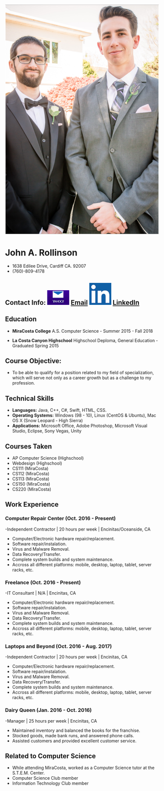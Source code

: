 ![John's profile image](profile.png)

# John A. Rollinson
- 1638 Edilee Drive, Cardiff CA. 92007
- (760)-809-4178

## Contact Info: ![email icon](yahoo-mail.png) [Email](rollinsonjohn1@gmail.com) ![linkedin icon](linkedin-logo.png) [LinkedIn](https://www.linkedin.com/in/john-a-rollinson)
## Education

- **MiraCosta College**
A.S. Computer Science - Summer 2015 - Fall 2018

- **La Costa Canyon Highschool**
Highschool Deploma, General Education - Graduated Spring 2015

## Course Objective: 
- To be able to qualify for a position related to my field of specialization, which will serve not only as a career growth but as a challenge to my profession.

## Technical Skills
- **Languages:** 
Java, C++, C#, Swift, HTML, CSS.
- **Operating Systems:**
Windows (98 - 10), Linux (CentOS & Ubuntu), Mac OS X (Snow Leopard - High Sierra)
- **Applications:**
Microsoft Office, Adobe Photoshop, Microsoft Visual Studio, Eclipse, Sony Vegas, Unity

## Courses Taken
- AP Computer Science (Highschool)
- Webdesign (Highschool)
- CS111 (MiraCosta)
- CS112 (MiraCosta)
- CS113 (MiraCosta)
- CS150 (MiraCosta)
- CS220 (MiraCosta)


## Work Experience
### Computer Repair Center (Oct. 2016 - Present)
-Independent Contractor | 20 hours per week | Encinitas/Oceanside, CA
- Computer/Electronic hardware repair/replacement.
- Software repair/instalation.
- Virus and Malware Removal.
- Data Recovery/Transfer.
- Complete system builds and system maintenance. 
- Accross all different platforms: mobile, desktop, laptop, tablet, server racks, etc.

### Freelance (Oct. 2016 - Present)
-IT Consultant | N/A | Encinitas, CA
- Computer/Electronic hardware repair/replacement.
- Software repair/instalation.
- Virus and Malware Removal.
- Data Recovery/Transfer.
- Complete system builds and system maintenance. 
- Accross all different platforms: mobile, desktop, laptop, tablet, server racks, etc.

### Laptops and Beyond (Oct. 2016 - Aug. 2017)
-Independent Contractor | 20 hours per week | Encinitas, CA
- Computer/Electronic hardware repair/replacement.
- Software repair/instalation.
- Virus and Malware Removal.
- Data Recovery/Transfer.
- Complete system builds and system maintenance. 
- Accross all different platforms: mobile, desktop, laptop, tablet, server racks, etc.

### Dairy Queen (Jan. 2016 - Oct. 2016)
-Manager | 25 hours per week | Encinitas, CA
- Maintained inventory and balanced the books for the franchise.
- Stocked goods, made bank runs, and answered phone calls.
- Assisted customers and provided excellent customer service.

## Related to Computer Science
- While attending MiraCosta, worked as a Computer Science tutor at the S.T.E.M. Center.
- Computer Science Club member
- Information Technology Club member